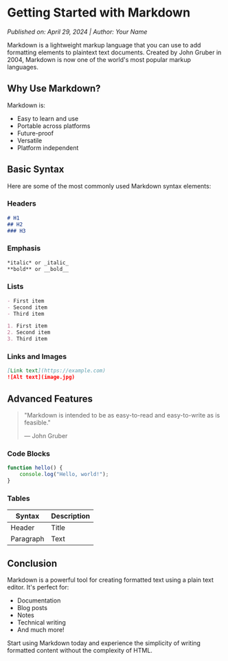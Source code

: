 # Getting Started with Markdown

*Published on: April 29, 2024 | Author: Your Name*

Markdown is a lightweight markup language that you can use to add formatting elements to plaintext text documents. Created by John Gruber in 2004, Markdown is now one of the world's most popular markup languages.

## Why Use Markdown?

Markdown is:
- Easy to learn and use
- Portable across platforms
- Future-proof
- Versatile
- Platform independent

## Basic Syntax

Here are some of the most commonly used Markdown syntax elements:

### Headers

```markdown
# H1
## H2
### H3
```

### Emphasis

```markdown
*italic* or _italic_
**bold** or __bold__
```

### Lists

```markdown
- First item
- Second item
- Third item

1. First item
2. Second item
3. Third item
```

### Links and Images

```markdown
[Link text](https://example.com)
![Alt text](image.jpg)
```

## Advanced Features

> "Markdown is intended to be as easy-to-read and easy-to-write as is feasible."
> 
> — John Gruber

### Code Blocks

```javascript
function hello() {
    console.log("Hello, world!");
}
```

### Tables

| Syntax | Description |
| ----------- | ----------- |
| Header | Title |
| Paragraph | Text |

## Conclusion

Markdown is a powerful tool for creating formatted text using a plain text editor. It's perfect for:
- Documentation
- Blog posts
- Notes
- Technical writing
- And much more!

Start using Markdown today and experience the simplicity of writing formatted content without the complexity of HTML. 